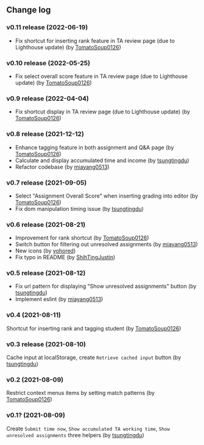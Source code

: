## Change log

### v0.11 release (2022-06-19)

- Fix shortcut for inserting rank feature in TA review page (due to Lighthouse update) (by [TomatoSoup0126](https://github.com/TomatoSoup0126))

### v0.10 release (2022-05-25)

- Fix select overall score feature in TA review page (due to Lighthouse update) (by [TomatoSoup0126](https://github.com/TomatoSoup0126))

### v0.9 release (2022-04-04)

- Fix shortcut display in TA review page (due to Lighthouse update) (by [TomatoSoup0126](https://github.com/TomatoSoup0126))

### v0.8 release (2021-12-12)

- Enhance tagging feature in both assignment and Q&A page (by [TomatoSoup0126](https://github.com/TomatoSoup0126))
- Calculate and display accumulated time and income (by [tsungtingdu](https://github.com/tsungtingdu))
- Refactor codebase (by [miayang0513](https://github.com/miayang0513))

### v0.7 release (2021-09-05)

- Select "Assignment Overall Score" when inserting grading into editor (by [TomatoSoup0126](https://github.com/TomatoSoup0126))
- Fix dom manipulation timing issue (by [tsungtingdu](https://github.com/tsungtingdu))

### v0.6 release (2021-08-21)

- Improvement for rank shortcut (by [TomatoSoup0126](https://github.com/TomatoSoup0126))
- Switch button for filtering out unresolved assignments (by [miayang0513](https://github.com/miayang0513))
- New icons (by [yohored](https://github.com/yohored))
- Fix typo in README (by [ShihTingJustin](https://github.com/ShihTingJustin))

### v0.5 release (2021-08-12)

- Fix url pattern for displaying "Show unresolved assignments" button (by [tsungtingdu](https://github.com/tsungtingdu))
- Implement eslint (by [miayang0513](https://github.com/miayang0513))

### v0.4 (2021-08-11)

Shortcut for inserting rank and tagging student (by [TomatoSoup0126](https://github.com/TomatoSoup0126))

### v0.3 release (2021-08-10)

Cache input at localStorage, create `Retrieve cached input` button (by [tsungtingdu](https://github.com/tsungtingdu))

### v0.2 (2021-08-09)

Restrict context menus items by setting match patterns (by [TomatoSoup0126](https://github.com/TomatoSoup0126))

### v0.1? (2021-08-09)

Create `Submit time now`, `Show accumulated TA working time`, `Show unresolved assignments` three helpers (by [tsungtingdu](https://github.com/tsungtingdu))
